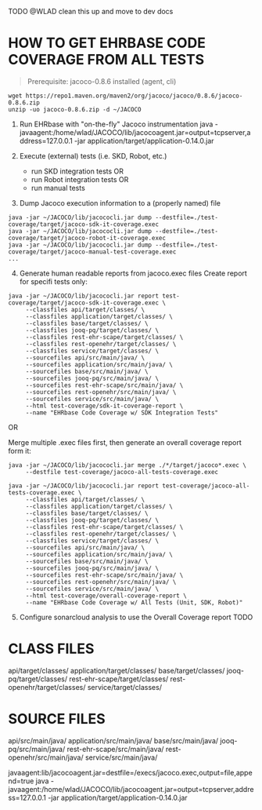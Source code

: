 TODO @WLAD clean this up and move to dev docs

# HOW TO GET EHRBASE CODE COVERAGE FROM ALL TESTS

> Prerequisite: jacoco-0.8.6 installed (agent, cli)
  ```
  wget https://repo1.maven.org/maven2/org/jacoco/jacoco/0.8.6/jacoco-0.8.6.zip
  unzip -uo jacoco-0.8.6.zip -d ~/JACOCO
  ```

1. Run EHRbase with "on-the-fly" Jacoco instrumentation
java -javaagent:/home/wlad/JACOCO/lib/jacocoagent.jar=output=tcpserver,address=127.0.0.1 -jar application/target/application-0.14.0.jar

2. Execute (external) tests (i.e. SKD, Robot, etc.)
   - run SKD integration tests OR
   - run Robot integration tests OR
   - run manual tests

3. Dump Jacoco execution information to a (properly named) file

```
java -jar ~/JACOCO/lib/jacococli.jar dump --destfile=./test-coverage/target/jacoco-sdk-it-coverage.exec
java -jar ~/JACOCO/lib/jacococli.jar dump --destfile=./test-coverage/target/jacoco-robot-it-coverage.exec
java -jar ~/JACOCO/lib/jacococli.jar dump --destfile=./test-coverage/target/jacoco-manual-test-coverage.exec
...

```

4. Generate human readable reports from jacoco.exec files
Create report for specifi tests only:

```
java -jar ~/JACOCO/lib/jacococli.jar report test-coverage/target/jacoco-sdk-it-coverage.exec \
     --classfiles api/target/classes/ \
     --classfiles application/target/classes/ \
     --classfiles base/target/classes/ \
     --classfiles jooq-pq/target/classes/ \
     --classfiles rest-ehr-scape/target/classes/ \
     --classfiles rest-openehr/target/classes/ \
     --classfiles service/target/classes/ \
     --sourcefiles api/src/main/java/ \
     --sourcefiles application/src/main/java/ \
     --sourcefiles base/src/main/java/ \
     --sourcefiles jooq-pq/src/main/java/ \
     --sourcefiles rest-ehr-scape/src/main/java/ \
     --sourcefiles rest-openehr/src/main/java/ \
     --sourcefiles service/src/main/java/ \
     --html test-coverage/sdk-it-coverage-report \
     --name "EHRbase Code Coverage w/ SDK Integration Tests"
```

OR

Merge multiple .exec files first, then generate an overall coverage report form it:

```
java -jar ~/JACOCO/lib/jacococli.jar merge ./*/target/jacoco*.exec \
     --destfile test-coverage/jacoco-all-tests-coverage.exec

java -jar ~/JACOCO/lib/jacococli.jar report test-coverage/jacoco-all-tests-coverage.exec \
     --classfiles api/target/classes/ \
     --classfiles application/target/classes/ \
     --classfiles base/target/classes/ \
     --classfiles jooq-pq/target/classes/ \
     --classfiles rest-ehr-scape/target/classes/ \
     --classfiles rest-openehr/target/classes/ \
     --classfiles service/target/classes/ \
     --sourcefiles api/src/main/java/ \
     --sourcefiles application/src/main/java/ \
     --sourcefiles base/src/main/java/ \
     --sourcefiles jooq-pq/src/main/java/ \
     --sourcefiles rest-ehr-scape/src/main/java/ \
     --sourcefiles rest-openehr/src/main/java/ \
     --sourcefiles service/src/main/java/ \
     --html test-coverage/overall-coverage-report \
     --name "EHRbase Code Coverage w/ All Tests (Unit, SDK, Robot)"
```

5. Configure sonarcloud analysis to use the Overall Coverage report
TODO




CLASS FILES
===========

api/target/classes/
application/target/classes/
base/target/classes/
jooq-pq/target/classes/
rest-ehr-scape/target/classes/
rest-openehr/target/classes/
service/target/classes/



SOURCE FILES
============

api/src/main/java/
application/src/main/java/
base/src/main/java/
jooq-pq/src/main/java/
rest-ehr-scape/src/main/java/
rest-openehr/src/main/java/
service/src/main/java/



javaagent:lib/jacocoagent.jar=destfile=/execs/jacoco.exec,output=file,append=true
java -javaagent:/home/wlad/JACOCO/lib/jacocoagent.jar=output=tcpserver,address=127.0.0.1 -jar application/target/application-0.14.0.jar
